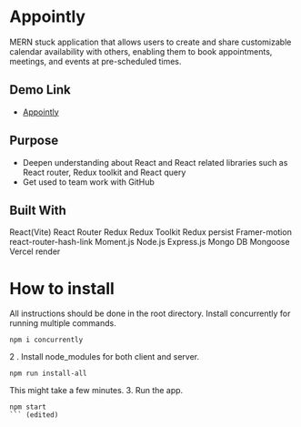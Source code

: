 # Appointly

MERN stuck application that allows users to create and share customizable calendar availability with others, enabling them to book appointments, meetings, and events at pre-scheduled times.

## Demo Link

- [Appointly](https://appointly-mtg.vercel.app)

## Purpose

- Deepen understanding about React and React related libraries such as React router, Redux toolkit and React query
- Get used to team work with GitHub

## Built With

React(Vite)
React Router
Redux
Redux Toolkit
Redux persist
Framer-motion
react-router-hash-link
Moment.js
Node.js
Express.js
Mongo DB
Mongoose
Vercel
render

# How to install

All instructions should be done in the root directory.
Install concurrently for running multiple commands.

```
npm i concurrently
```

2 . Install node_modules for both client and server.

```
npm run install-all
```

This might take a few minutes. 3. Run the app.

````
npm start
``` (edited)
````
